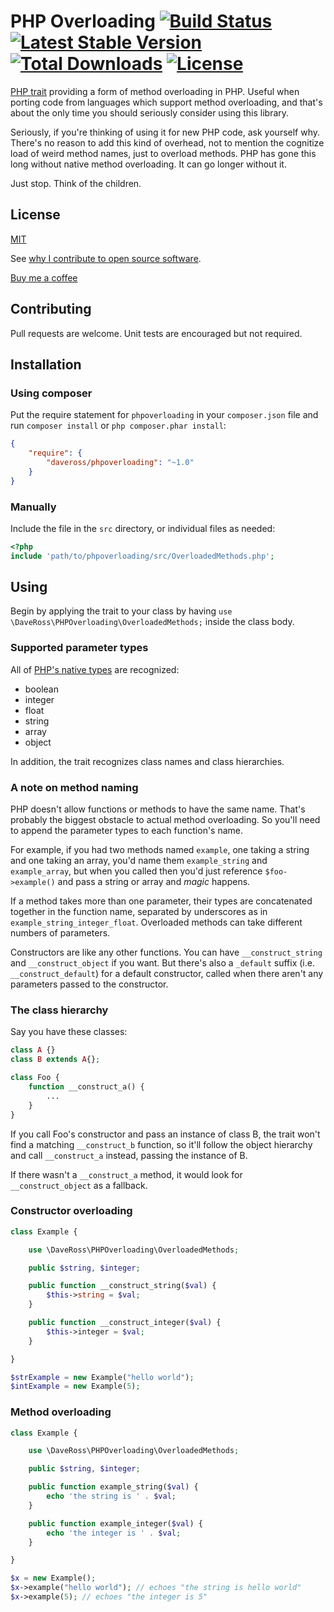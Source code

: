 # PHP Overloading [![Build Status](https://travis-ci.org/daveross/PHPOverloading.svg?branch=master)](https://travis-ci.org/daveross/PHPOverloading) [![Latest Stable Version](https://poser.pugx.org/daveross/phpoverloading/v/stable)](https://packagist.org/packages/daveross/phpoverloading) [![Total Downloads](https://poser.pugx.org/daveross/phpoverloading/downloads)](https://packagist.org/packages/daveross/phpoverloading) [![License](https://poser.pugx.org/daveross/phpoverloading/license)](https://packagist.org/packages/daveross/phpoverloading)

[PHP trait](http://php.net/manual/en/language.oop5.traits.php) providing a form of method overloading in PHP. Useful when porting code from languages which support method overloading, and that's about the only time you should seriously consider using this library.

Seriously, if you're thinking of using it for new PHP code, ask yourself why. There's no reason to add this kind of overhead, not to mention the cognitize load of weird method names, just to overload methods. PHP has gone this long without native method overloading. It can go longer without it.

Just stop. Think of the children.

## License

[MIT](http://daveross.mit-license.org)

See [why I contribute to open source software](https://medium.com/@csixty4/why-i-write-open-source-software-6d3569c85e64#.hq00fw10b).

[Buy me a coffee](https://cash.me/$daveross/5)

## Contributing

Pull requests are welcome. Unit tests are encouraged but not required.

## Installation

### Using composer

Put the require statement for `phpoverloading` in your `composer.json` file and run `composer install` or `php composer.phar install`:

```json
{
    "require": {
        "daveross/phpoverloading": "~1.0"
    }
}
```

### Manually

Include the file in the `src` directory, or individual files as needed:

```php
<?php
include 'path/to/phpoverloading/src/OverloadedMethods.php';
```

## Using

Begin by applying the trait to your class by having ```use \DaveRoss\PHPOverloading\OverloadedMethods;``` inside the class body.

### Supported parameter types

All of [PHP's native types](http://php.net/manual/en/language.types.intro.php) are recognized:

* boolean
* integer
* float
* string
* array
* object

In addition, the trait recognizes class names and class hierarchies.

### A note on method naming

PHP doesn't allow functions or methods to have the same name. That's probably the biggest obstacle to actual method overloading. So you'll need to append the parameter types to each function's name.

For example, if you had two methods named ```example```, one taking a string and one taking an array, you'd name them ```example_string``` and ```example_array```, but when you called then you'd just reference ```$foo->example()``` and pass a string or array and *magic* happens.

If a method takes more than one parameter, their types are concatenated together in the function name, separated by underscores as in ```example_string_integer_float```. Overloaded methods can take different numbers of parameters.

Constructors are like any other functions. You can have ```__construct_string``` and ```__construct_object``` if you want. But there's also a ```_default``` suffix (i.e. ```__construct_default```) for a default constructor, called when there aren't any parameters passed to the constructor.

### The class hierarchy

Say you have these classes:

```php
class A {}
class B extends A{};

class Foo {
    function __construct_a() {
        ...
    }
}
```

If you call Foo's constructor and pass an instance of class B, the trait won't find a matching ```__construct_b``` function, so it'll follow the object hierarchy and call ```__construct_a``` instead, passing the instance of B.

If there wasn't a ```__construct_a``` method, it would look for ```__construct_object``` as a fallback.

### Constructor overloading

```php
class Example {

    use \DaveRoss\PHPOverloading\OverloadedMethods;

    public $string, $integer;

    public function __construct_string($val) {
        $this->string = $val;
    }

    public function __construct_integer($val) {
        $this->integer = $val;
    }

}

$strExample = new Example("hello world");
$intExample = new Example(5);
```

### Method overloading

```php
class Example {

    use \DaveRoss\PHPOverloading\OverloadedMethods;

    public $string, $integer;

    public function example_string($val) {
        echo 'the string is ' . $val;
    }

    public function example_integer($val) {
        echo 'the integer is ' . $val;
    }

}

$x = new Example();
$x->example("hello world"); // echoes "the string is hello world"
$x->example(5); // echoes "the integer is 5"
```